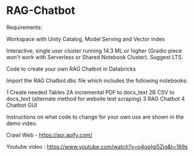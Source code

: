 # RAG-Chatbot
Requirements:

Workspace with Unity Catalog, Model Serving and Vector Index

Interactive, single user cluster running 14.3 ML or higher (Gradio piece won't work with Serverless or Shared Notebook Cluster).  Suggest LTS.

Code to create your own RAG Chatbot in Databricks

Import the RAG Chatbot.dbc file which includes the following notebooks:

1 Create needed Tables
2A incremental PDF to docs_text
2B CSV to docs_text (alternate method for website text scraping)
3 RAG Chatbot
4 Chatbot GUI

Instructions on what code to change for your own use are shown in the demo video.

Crawl Web - https://api.apify.com/

Youtube video : https://www.youtube.com/watch?v=p4qpIgj5Zjg&t=189s
